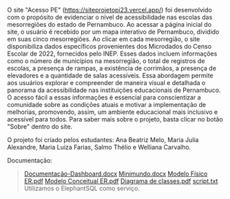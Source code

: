 O site "Acesso PE" (https://siteprojetopi23.vercel.app/) foi desenvolvido com o propósito de evidenciar o nível de acessibilidade nas escolas das mesorregiões do estado de Pernambuco. Ao acessar a página inicial do site, o usuário é recebido por um mapa interativo de Pernambuco, dividido em suas cinco mesorregiões. Ao clicar em cada mesorregião, o site disponibiliza dados específicos provenientes dos Microdados do Censo Escolar de 2022, fornecidos pelo INEP. Esses dados incluem informações como o número de municípios na mesorregião, o total de registros de escolas, a presença de rampas, a existência de corrimãos, a presença de elevadores e a quantidade de salas acessíveis.
Essa abordagem permite aos usuários explorar e compreender de maneira visual e detalhada o panorama da acessibilidade nas instituições educacionais de Pernambuco. O acesso fácil a essas informações é essencial para conscientizar a comunidade sobre as condições atuais e motivar a implementação de melhorias, promovendo, assim, um ambiente educacional mais inclusivo e acessível para todos.
Para saber mais sobre o projeto, basta clicar no botão "Sobre" dentro do site.

O projeto foi criado pelos estudantes: Ana Beatriz Melo, Maria Julia Alexandre, Maria Luiza Farias, Salmo Thélio e Welliana Carvalho.

Documentação:
> [Documentação-Dashboard.docx](https://github.com/aziul89/ProjetoPI_2023.2/files/13629566/Documentacao-Dashboard.docx)
> [Minimundo.docx](https://github.com/aziul89/ProjetoPI_2023.2/files/13625650/Minimundo.docx)
> [Modelo Físico ER.pdf](https://github.com/aziul89/ProjetoPI_2023.2/files/13625652/Modelo.Fisico.ER.pdf)
> [Modelo Conceitual ER.pdf](https://github.com/aziul89/ProjetoPI_2023.2/files/13625651/Modelo.Conceitual.ER.pdf)
> [Diagrama de classes.pdf](https://github.com/aziul89/ProjetoPI_2023.2/files/13625653/Diagrama.de.classes.pdf)
> [script.txt](https://github.com/aziul89/ProjetoPI_2023.2/files/13625996/script.txt)
> Utilizamos o ElephantSQL como serviço.
